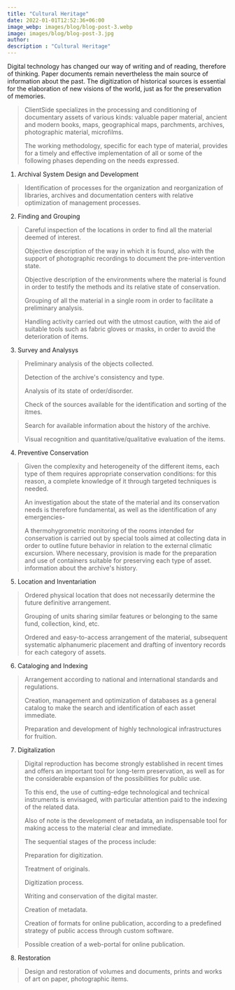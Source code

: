 ```yaml
---
title: "Cultural Heritage"
date: 2022-01-01T12:52:36+06:00
image_webp: images/blog/blog-post-3.webp
image: images/blog/blog-post-3.jpg
author:
description : "Cultural Heritage"
---
```


Digital technology has changed our way of writing and of reading, therefore of thinking. Paper documents remain nevertheless the main source of information about the past. The digitization of historical sources is essential for the elaboration of new visions of the world, just as for the preservation of memories.

> ClientSide specializes in the processing and conditioning of documentary assets of various kinds: valuable paper material, ancient and modern books, maps, geographical maps, parchments, archives, photographic material, microfilms.
> 
> The working methodology, specific for each type of material, provides for a timely and effective implementation of all or some of the following phases depending on the needs expressed.

1. Archival System Design and Development

> Identification of processes for the organization and reorganization of libraries, archives and documentation centers with relative optimization of management processes.

2. Finding and Grouping

> Careful inspection of the locations in order to find all the material deemed of interest.
> 
> Objective description of the way in which it is found, also with the support of photographic recordings to document the pre-intervention state.
> 
> Objective description of the environments where the material is found in order to testify the methods and its relative state of conservation.
> 
> Grouping of all the material in a single room in order to facilitate a preliminary analysis.
> 
> Handling activity carried out with the utmost caution, with the aid of suitable tools such as fabric gloves or masks, in order to avoid the deterioration of items. 

3. Survey and Analysys

> Preliminary analysis of the objects collected.
> 
> Detection of the archive's consistency and type.
> 
> Analysis of its state of order/disorder.
> 
> Check of the sources available for the identification and sorting of the itmes.
> 
> Search for available information about the history of the archive.
> 
> Visual recognition and quantitative/qualitative evaluation of the items.

4. Preventive Conservation

> Given the complexity and heterogeneity of the different items, each type of them requires appropriate conservation conditions: for this reason, a complete knowledge of it through targeted techniques is needed.
> 
> An investigation about the state of the material and its conservation needs is therefore fundamental, as well as the identification of any emergencies-
> 
> A thermohygrometric monitoring of the rooms intended for conservation is carried out by special tools aimed at collecting data in order to outline future behavior in relation to the external climatic excursion. Where necessary, provision is made for the preparation and use of containers suitable for preserving each type of asset.
information about the archive's history.

5. Location and Inventariation

> Ordered physical location that does not necessarily determine the future definitive arrangement.
> 
> Grouping of units sharing similar features or belonging to the same fund, collection, kind, etc.
> 
> Ordered and easy-to-access arrangement of the material, subsequent systematic alphanumeric placement and drafting of inventory records for each category of assets.

6. Cataloging and Indexing

> Arrangement according to national and international standards and regulations.
> 
> Creation, management and optimization of databases as a general catalog to make the search and identification of each asset immediate.
> 
> Preparation and development of highly technological infrastructures for fruition. 

7. Digitalization

> Digital reproduction has become strongly established in recent times and offers an important tool for long-term preservation, as well as for the considerable expansion of the possibilities for public use.
> 
> To this end, the use of cutting-edge technological and technical instruments is envisaged, with particular attention paid to the indexing of the related data.
> 
> Also of note is the development of metadata, an indispensable tool for making access to the material clear and immediate.
> 
> The sequential stages of the process include:
> 
> Preparation for digitization.
> 
> Treatment of originals.
> 
> Digitization process.
> 
> Writing and conservation of the digital master.
> 
> Creation of metadata.
> 
> Creation of formats for online publication, according to a predefined strategy of public access through custom software.
> 
> Possible creation of a web-portal for online publication.
    
8. Restoration
 
> Design and restoration of volumes and documents, prints and works of art on paper, photographic items.

